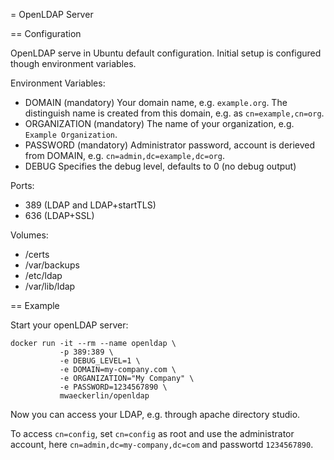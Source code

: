 = OpenLDAP Server

== Configuration

OpenLDAP serve in Ubuntu default configuration. Initial setup is configured though environment variables.

Environment Variables:
- DOMAIN (mandatory) 
    Your domain name, e.g. `example.org`. The distinguish name is created from this domain, e.g. as `cn=example,cn=org`.
- ORGANIZATION (mandatory) 
    The name of your organization, e.g. `Example Organization`.
- PASSWORD (mandatory) 
    Administrator password, account is derieved from DOMAIN, e.g. `cn=admin,dc=example,dc=org`.
- DEBUG
    Specifies the debug level, defaults to 0 (no debug output)

Ports:
- 389 (LDAP and LDAP+startTLS)
- 636 (LDAP+SSL)

Volumes:
- /certs
- /var/backups
- /etc/ldap
- /var/lib/ldap

== Example

Start your openLDAP server:
```
docker run -it --rm --name openldap \
           -p 389:389 \
           -e DEBUG_LEVEL=1 \
           -e DOMAIN=my-company.com \
           -e ORGANIZATION="My Company" \
           -e PASSWORD=1234567890 \
           mwaeckerlin/openldap
```

Now you can access your LDAP, e.g. through apache directory studio.

To access `cn=config`, set `cn=config` as root and use the administrator account, here `cn=admin,dc=my-company,dc=com` and passwortd `1234567890`.
